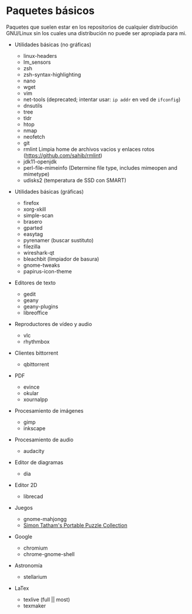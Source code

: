 
# Paquetes básicos

Paquetes que suelen estar en los repositorios de cualquier distribución
GNU/Linux sin los cuales una distribución no puede ser apropiada para mi.

- Utilidades básicas (no gráficas)
    - linux-headers
    - lm_sensors
    - zsh
    - zsh-syntax-highlighting
    - nano
    - wget
    - vim
    - net-tools (deprecated; intentar usar: `ip addr` en ved de `ifconfig`)
    - dnsutils
    - tree
    - tldr
    - htop
    - nmap
    - neofetch
    - git
    - rmlint Limpia home de archivos vacios y enlaces rotos (https://github.com/sahib/rmlint)
    - jdk11-openjdk
    - perl-file-mimeinfo (Determine file type, includes mimeopen and mimetype)
    - udisks2 (temperatura de SSD con SMART)

- Utilidades básicas (gráficas)
    - firefox
    - xorg-xkill
    - simple-scan
    - brasero
    - gparted
    - easytag
    - pyrenamer (buscar sustituto)
    - filezilla
    - wireshark-qt
    - bleachbit (limpiador de basura)
    - gnome-tweaks
    - papirus-icon-theme

- Editores de texto
    - gedit
    - geany
    - geany-plugins
    - libreoffice

- Reproductores de vídeo y audio
    - vlc
    - rhythmbox

- Clientes bittorrent
    - qbittorrent

- PDF
    - evince
    - okular
    - xournalpp

- Procesamiento de imágenes
    - gimp
    - inkscape

- Procesamiento de audio
    - audacity

- Editor de diagramas
    - dia

- Editor 2D
    - librecad

- Juegos
    - gnome-mahjongg
    - [Simon Tatham's Portable Puzzle Collection](https://www.chiark.greenend.org.uk/~sgtatham/puzzles/)

- Google
    - chromium
    - chrome-gnome-shell

- Astronomía
    - stellarium

- LaTex
    - texlive (full || most)
    - texmaker
